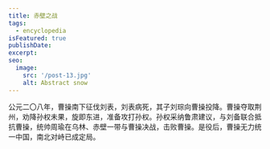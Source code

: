 ```yaml
---
title: 赤壁之战
tags:
  - encyclopedia
isFeatured: true
publishDate: 
excerpt: 
seo:
  image:
    src: '/post-13.jpg'
    alt: Abstract snow
---
```


公元二〇八年，曹操南下征伐刘表，刘表病死，其子刘琮向曹操投降。曹操夺取荆州，劝降孙权未果，旋即东进，准备攻打孙权。孙权采纳鲁肃建议，与刘备联合抵抗曹操，统帅周瑜在乌林、赤壁一带与曹操决战，击败曹操。是役后，曹操无力统一中国，南北对峙已成定局。
